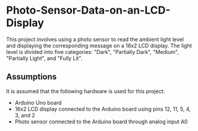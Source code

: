 # Photo-Sensor-Data-on-an-LCD-Display
This project involves using a photo sensor to read the ambient light level and displaying the corresponding message on a 16x2 LCD display. The light level is divided into five categories: "Dark", "Partially Dark", "Medium", "Partially Light", and "Fully Lit".

## Assumptions
It is assumed that the following hardware is used for this project:
+ Arduino Uno board
+ 16x2 LCD display connected to the Arduino board using pins 12, 11, 5, 4, 3, and 2
+ Photo sensor connected to the Arduino board through analog input A0
